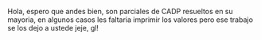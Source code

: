 Hola, espero que andes bien, son parciales de CADP resueltos en su mayoria, en algunos casos les faltaria imprimir los valores pero ese trabajo se los dejo a ustede jeje, gl!
